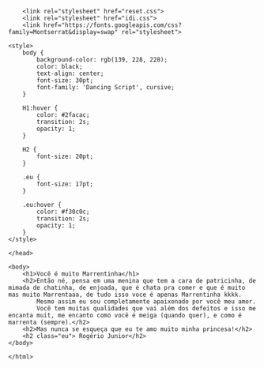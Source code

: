 <!DOCTYPE html>
<html lang="pt-br">
	<head>
		<meta charset="UTF-8">
		<title>My Marrentinha</title>

		<link rel="stylesheet" href="reset.css">
		<link rel="stylesheet" href="idi.css">
		<link href="https://fonts.googleapis.com/css?family=Montserrat&display=swap" rel="stylesheet">
   
    <style>
        body {
            background-color: rgb(139, 228, 228);
            color: black;
            text-align: center;
            font-size: 30pt;
            font-family: 'Dancing Script', cursive;
        }

        H1:hover {
            color: #2facac;
            transition: 2s;
            opacity: 1;
        }

        H2 {
            font-size: 20pt;
        }

        .eu {
            font-size: 17pt;
        }

        .eu:hover {
            color: #f30c0c;
            transition: 2s;
            opacity: 1;
        }
    </style>

    </head>
	
    <body>
        <h1>Você é muito Marrentinha</h1>
        <h2>Então né, pensa em uma menina que tem a cara de patricinha, de mimada de chatinha, de enjoada, que é chata pra comer e que é muito mas muito Marrentaaa, de tudo isso voce é apenas Marrentinha kkkk.
            Mesmo assim eu sou completamente apaixonado por você meu amor.
            Você tem muitas qualidades que vai além dos defeitos e isso me encanta muit, me encanto como você é meiga (quando quer), e como é marrenta (sempre).</h2>
        <h2>Mas nunca se esqueça que eu te amo muito minha princesa!</h2>
        <h2 class="eu"> Rogério Junior</h2>
    </body>

    </html>
